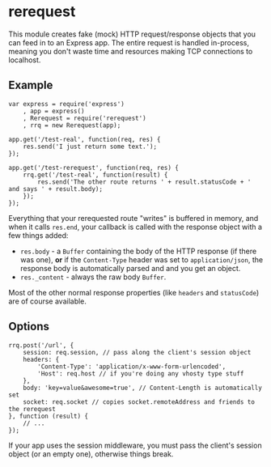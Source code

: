 rerequest
=========

This module creates fake (mock) HTTP request/response objects that you can feed in to an Express app.  The entire request is handled in-process, meaning you don't waste time and resources making TCP connections to localhost.

Example
-------

    var express = require('express')
        , app = express()
        , Rerequest = require('rerequest')
        , rrq = new Rerequest(app);

    app.get('/test-real', function(req, res) {
        res.send('I just return some text.');
    });

    app.get('/test-rerequest', function(req, res) {
        rrq.get('/test-real', function(result) {
            res.send('The other route returns ' + result.statusCode + ' and says ' + result.body);
        });
    });

Everything that your rerequested route "writes" is buffered in memory, and when it calls `res.end`, your callback is called with the response object with a few things added:

- `res.body` - a `Buffer` containing the body of the HTTP response (if there was one), **or** if the `Content-Type` header was set to `application/json`, the response body is automatically parsed and and you get an object.
- `res._content` - always the raw body `Buffer`.

Most of the other normal response properties (like `headers` and `statusCode`) are of course available.

Options
-------

    rrq.post('/url', {
        session: req.session, // pass along the client's session object
        headers: {
            'Content-Type': 'application/x-www-form-urlencoded',
            'Host': req.host // if you're doing any vhosty type stuff
        },
        body: 'key=value&awesome=true', // Content-Length is automatically set
        socket: req.socket // copies socket.remoteAddress and friends to the rerequest
    }, function (result) {
        // ...
    });

If your app uses the session middleware, you must pass the client's session object (or an empty one), otherwise things break.